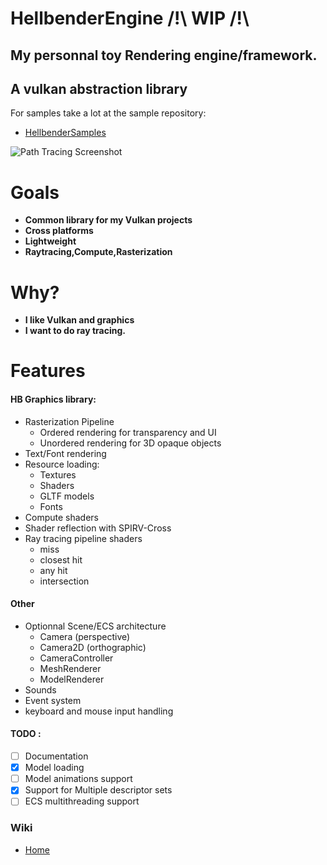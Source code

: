 # HellbenderEngine /!\ WIP /!\
## My personnal toy Rendering engine/framework.
## A vulkan abstraction library

For samples take a lot at the sample repository:
- [HellbenderSamples](https://github.com/Goutch/HellbenderSamples)
  
![Path Tracing Screenshot](https://github.com/Goutch/HellbenderEngine/blob/master/Screenshots/Sponza.PNG)

# Goals
- **Common library for my Vulkan projects**
- **Cross platforms**
- **Lightweight**
- **Raytracing,Compute,Rasterization**

# Why?
- **I like Vulkan and graphics**
- **I want to do ray tracing.**

# Features
#### HB Graphics library:
- Rasterization Pipeline
  - Ordered rendering for transparency and UI
  - Unordered rendering for 3D opaque objects
- Text/Font rendering
- Resource loading:
	- Textures
	- Shaders
	- GLTF models
    - Fonts
- Compute shaders
- Shader reflection with SPIRV-Cross
- Ray tracing pipeline shaders
	- miss
	- closest hit
	- any hit
	- intersection
#### Other
- Optionnal Scene/ECS architecture
	- Camera (perspective)
	- Camera2D (orthographic)
	- CameraController
	- MeshRenderer
    - ModelRenderer
- Sounds
- Event system
- keyboard and mouse input handling

#### TODO :
- [ ] Documentation
- [x] Model loading 
- [ ] Model animations support
- [x] Support for Multiple descriptor sets
- [ ] ECS multithreading support

### Wiki
- [Home](https://github.com/Goutch/HellbenderEngine/wiki)

